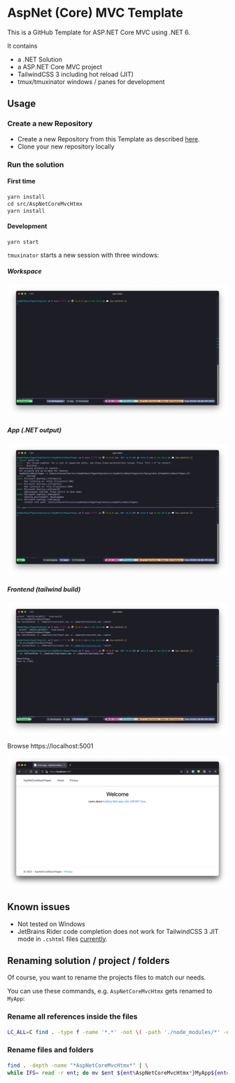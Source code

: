 # AspNet (Core)  MVC Template

This is a GitHub Template for ASP.NET Core MVC using .NET 6.

It contains

* a .NET Solution
* a ASP.NET Core MVC project
* TailwindCSS 3 including hot reload (JIT)
* tmux/tmuxinator windows / panes for development

## Usage

### Create a new Repository

* Create a new Repository from this Template as described [here](https://docs.github.com/en/repositories/creating-and-managing-repositories/creating-a-repository-from-a-template).
* Clone your new repository locally

### Run the solution

#### First time

```
yarn install
cd src/AspNetCoreMvcHtmx
yarn install
```

#### Development

```
yarn start
```

`tmuxinator` starts a new session with three windows:

##### Workspace
![](assets/screenshot_iterm_workspace.png)

##### App (.NET output)
![](assets/screenshot_iterm_app.png)

##### Frontend (tailwind build)
![](assets/screenshot_item_tailwind.png)

Browse https://localhost:5001

![](assets/screenshot.png)

## Known issues

* Not tested on Windows
* JetBrains Rider code completion does not work for TailwindCSS 3 JIT mode in `.cshtml` files [currently](https://youtrack.jetbrains.com/issue/RIDER-58725).

## Renaming solution / project / folders

Of course, you want to rename the projects files to match our needs.

You can use these commands, e.g. `AspNetCoreMvcHtmx`  gets renamed to `MyApp`:

### Rename all references inside the files

```bash
LC_ALL=C find . -type f -name '*.*' -not \( -path './node_modules/*' -o -path './src/AspNetCoreMvcHtmx/node_modules/*' -o -path './assets' \) -exec sed -i '' 's|AspNetCoreMvcHtmx|MyApp|g' {} \;
```

### Rename files and folders

```bash
find . -depth -name "*AspNetCoreMvcHtmx*" | \
while IFS= read -r ent; do mv $ent ${ent%AspNetCoreMvcHtmx*}MyApp${ent##*AspNetCoreMvcHtmx}; done

```